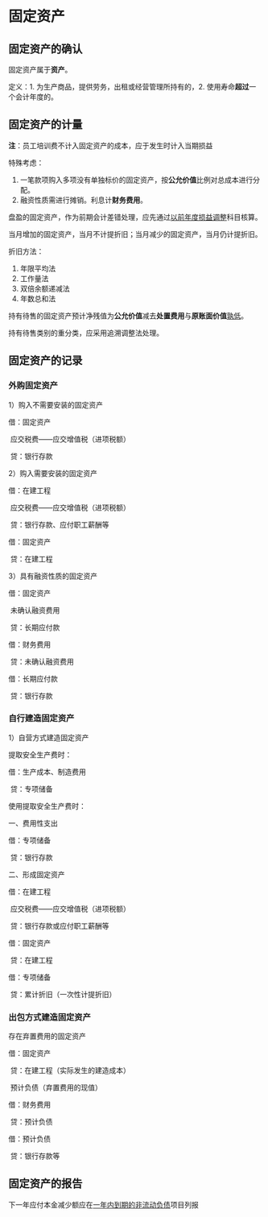 # 固定资产

## 固定资产的确认

固定资产属于**资产**。

定义：1. 为生产商品，提供劳务，出租或经营管理所持有的，2. 使用寿命**超过**一个会计年度的。



## 固定资产的计量

**注**：员工培训费不计入固定资产的成本，应于发生时计入当期损益

特殊考虑：

1. 一笔款项购入多项没有单独标价的固定资产，按**公允价值**比例对总成本进行分配。
2. 融资性质需进行摊销。利息计**财务费用**。

盘盈的固定资产，作为前期会计差错处理，应先通过<u>以前年度损益调整</u>科目核算。

当月增加的固定资产，当月不计提折旧；当月减少的固定资产，当月仍计提折旧。

折旧方法：

1. 年限平均法
2. 工作量法
3. 双倍余额递减法
4. 年数总和法

持有待售的固定资产预计净残值为**公允价值**减去**处置费用**与**原账面价值**<u>孰低</u>。

持有待售类别的重分类，应采用追溯调整法处理。

## 固定资产的记录

### 外购固定资产

1）购入不需要安装的固定资产

借：固定资产

​	应交税费——应交增值税（进项税额）

​	贷：银行存款

2）购入需要安装的固定资产

借：在建工程

​	应交税费——应交增值税（进项税额）

​	贷：银行存款、应付职工薪酬等

借：固定资产

​	贷：在建工程

3）具有融资性质的固定资产

借：固定资产

​	未确认融资费用

​	贷：长期应付款

借：财务费用

​	贷：未确认融资费用

借：长期应付款

​	贷：银行存款



### 自行建造固定资产

1）自营方式建造固定资产

提取安全生产费时：

借：生产成本、制造费用

​	贷：专项储备

使用提取安全生产费时：

一、费用性支出

借：专项储备

​	贷：银行存款

二、形成固定资产

借：在建工程

​	应交税费——应交增值税（进项税额）

​	贷：银行存款或应付职工薪酬等

借：固定资产

​	贷：在建工程

借：专项储备

​	贷：累计折旧（一次性计提折旧）



### 出包方式建造固定资产

存在弃置费用的固定资产

借：固定资产

​	贷：在建工程（实际发生的建造成本）

​		预计负债（弃置费用的现值）

借：财务费用

​	贷：预计负债

借：预计负债

​	贷：银行存款等





## 固定资产的报告

下一年应付本金减少额应在<u>一年内到期的非流动负债</u>项目列报